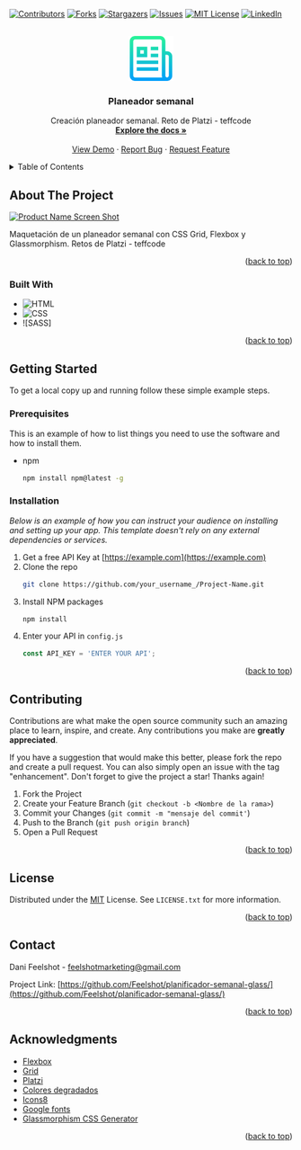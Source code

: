 <div id="top"></div>

[![Contributors][contributors-shield]][contributors-url]
[![Forks][forks-shield]][forks-url]
[![Stargazers][stars-shield]][stars-url]
[![Issues][issues-shield]][issues-url]
[![MIT License][license-shield]][license-url]
[![LinkedIn][linkedin-shield]][linkedin-url]


<!-- PROJECT LOGO -->
<br />
<div align="center">
  <a href="https://github.com/ferneynava/Planeador-semanal">
    <img src="img/logo.png" alt="Logo" width="80" height="80">
  </a>

  <h3 align="center">Planeador semanal</h3>

  <p align="center">
    Creación planeador semanal. Reto de Platzi - teffcode 
    <br />
    <a href="https://github.com/Feelshot/planificador-semanal-glass"><strong>Explore the docs »</strong></a>
    <br />
    <br />
    <a href="https://planificador-semanal-glass.vercel.app">View Demo</a>
    ·
    <a href="https://github.com/Feelshot/planificador-semanal-glass/issues">Report Bug</a>
    ·
    <a href="https://github.com/Feelshot/planificador-semanal-glass/issues">Request Feature</a>
  </p>
</div>



<!-- TABLE OF CONTENTS -->
<details>
  <summary>Table of Contents</summary>
  <ol>
    <li>
      <a href="#about-the-project">About The Project</a>
      <ul>
        <li><a href="#built-with">Built With</a></li>
      </ul>
    </li>
    <li>
      <a href="#getting-started">Getting Started</a>
      <ul>
        <li><a href="#prerequisites">Prerequisites</a></li>
        <li><a href="#installation">Installation</a></li>
      </ul>
    </li>
    <li><a href="#contributing">Contributing</a></li>
    <li><a href="#license">License</a></li>
    <li><a href="#contact">Contact</a></li>
    <li><a href="#acknowledgments">Acknowledgments</a></li>
  </ol>
</details>



<!-- ABOUT THE PROJECT -->
## About The Project

[![Product Name Screen Shot][product-screenshot]](https://example.com)

Maquetación de un planeador semanal con CSS Grid, Flexbox y Glassmorphism. Retos de Platzi - teffcode

<p align="right">(<a href="#top">back to top</a>)</p>


### Built With

* ![HTML]
* ![CSS]
* ![SASS]

<p align="right">(<a href="#top">back to top</a>)</p>



<!-- GETTING STARTED -->
## Getting Started

To get a local copy up and running follow these simple example steps.

### Prerequisites

This is an example of how to list things you need to use the software and how to install them.
* npm
  ```sh
  npm install npm@latest -g
  ```

### Installation

_Below is an example of how you can instruct your audience on installing and setting up your app. This template doesn't rely on any external dependencies or services._

1. Get a free API Key at [https://example.com](https://example.com)
2. Clone the repo
   ```sh
   git clone https://github.com/your_username_/Project-Name.git
   ```
3. Install NPM packages
   ```sh
   npm install
   ```
4. Enter your API in `config.js`
   ```js
   const API_KEY = 'ENTER YOUR API';
   ```

<p align="right">(<a href="#top">back to top</a>)</p>


<!-- CONTRIBUTING -->
## Contributing

Contributions are what make the open source community such an amazing place to learn, inspire, and create. Any contributions you make are **greatly appreciated**.

If you have a suggestion that would make this better, please fork the repo and create a pull request. You can also simply open an issue with the tag "enhancement".
Don't forget to give the project a star! Thanks again!

1. Fork the Project
2. Create your Feature Branch (`git checkout -b <Nombre de la rama>`)
3. Commit your Changes (`git commit -m "mensaje del commit'`)
4. Push to the Branch (`git push origin branch`)
5. Open a Pull Request

<p align="right">(<a href="#top">back to top</a>)</p>



<!-- LICENSE -->
## License

Distributed under the [MIT](/LICENSE.txt) License. See `LICENSE.txt` for more information.

<p align="right">(<a href="#top">back to top</a>)</p>



<!-- CONTACT -->
## Contact

Dani Feelshot - feelshotmarketing@gmail.com

Project Link: [https://github.com/Feelshot/planificador-semanal-glass/](https://github.com/Feelshot/planificador-semanal-glass/)

<p align="right">(<a href="#top">back to top</a>)</p>



<!-- ACKNOWLEDGMENTS -->
## Acknowledgments

* [Flexbox](https://css-tricks.com/snippets/css/a-guide-to-flexbox/)
* [Grid](https://css-tricks.com/snippets/css/complete-guide-grid/)
* [Platzi](https://platzi.com)
* [Colores degradados](https://mycolor.space/gradient3)
* [Icons8](https://icons8.com/icons)
* [Google fonts](https://fonts.google.com/)
* [Glassmorphism CSS Generator](https://hype4.academy/tools/glassmorphism-generator)
<p align="right">(<a href="#top">back to top</a>)</p>



<!-- MARKDOWN LINKS & IMAGES -->
<!-- https://www.markdownguide.org/basic-syntax/#reference-style-links -->
[contributors-shield]: https://img.shields.io/github/contributors/ferneynava/Planeador-semanal.svg?style=for-the-badge
[contributors-url]: https://github.com/ferneynava/Planeador-semanal/graphs/contributors
[forks-shield]: https://img.shields.io/github/forks/ferneynava/Planeador-semanal.svg?style=for-the-badge
[forks-url]: https://github.com/ferneynava/Planeador-semanal/network/members
[stars-shield]: https://img.shields.io/github/stars/ferneynava/Planeador-semanal.svg?style=for-the-badge
[stars-url]: https://github.com/ferneynava/Planeador-semanal/stargazers
[issues-shield]: https://img.shields.io/github/issues/ferneynava/Planeador-semanal.svg?style=for-the-badge
[issues-url]: https://github.com/ferneynava/Planeador-semanal/issues
[license-shield]: https://img.shields.io/github/license/ferneynava/Planeador-semanal.svg?style=for-the-badge
[license-url]: https://github.com/ferneynava/Planeador-semanal/blob/master/LICENSE.txt
[linkedin-shield]: https://img.shields.io/badge/-LinkedIn-black.svg?style=for-the-badge&logo=linkedin&colorB=555
[linkedin-url]: https://www.linkedin.com/in/ferney-alexander-nava-trujillo-0478a8118/
[product-screenshot]: ./images/Captura%20de%20pantalla%202022-07-16%20201940.png
[HTML]: https://img.shields.io/badge/HTML5-E34F26?style=for-the-badge&logo=html5&logoColor=white
[CSS]: https://img.shields.io/badge/CSS3-1572B6?style=for-the-badge&logo=css3&logoColor=white